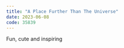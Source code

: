 ```yaml
---
title: "A Place Further Than The Universe"
date: 2023-06-08
code: 35839
---
```

Fun, cute and inspiring